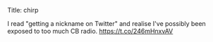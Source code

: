 Title: chirp

I read "getting a nickname on Twitter" and realise I've possibly been exposed to too much CB radio. <a href="https://t.co/246mHnxvAV">https://t.co/246mHnxvAV</a>
